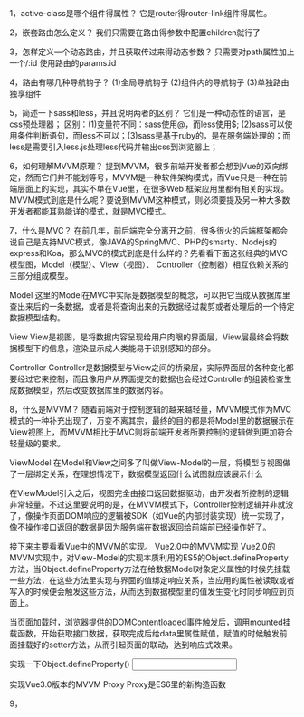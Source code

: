 1，active-class是哪个组件得属性？
它是router得router-link组件得属性。

2，嵌套路由怎么定义？
我们只需要在路由得参数中配置children就行了

3，怎样定义一个动态路由，并且获取传过来得动态参数？
只需要对path属性加上一个/:id
使用路由的params.id

4，路由有哪几种导航钩子？
(1)全局导航钩子 (2)组件内的导航钩子 (3)单独路由独享组件

5，简述一下sass和less，并且说明两者的区别？
它们是一种动态性的语言，是css预处理器；
区别：(1)变量符不同：sass使用@，而less使用$; (2)sass可以使用条件判断语句，而less不可以；(3)sass是基于ruby的，是在服务端处理的；而less是需要引入less.js处理less代码并输出css到浏览器上；

6，如何理解MVVM原理？
提到MVVM，很多前端开发者都会想到Vue的双向绑定，然而它们并不能划等号，MVVM是一种软件架构模式，而Vue只是一种在前端层面上的实现，其实不单在Vue里，在很多Web 框架应用里都有相关的实现。MVVM模式到底是什么呢？要说到MVVM这种模式，则必须要提及另一种大多数开发者都能耳熟能详的模式，就是MVC模式。

7，什么是MVC？
在前几年，前后端完全分离开之前，很多很火的后端框架都会说自己是支持MVC模式，像JAVA的SpringMVC、PHP的smarty、Nodejs的express和Koa，那么MVC的模式到底是什么样的？先看看下面这张经典的MVC模型图，Model（模型）、View（视图）、 Controller（控制器）相互依赖关系的三部分组成模型。

Model
这里的Model在MVC中实际是数据模型的概念，可以把它当成从数据库里查出来后的一条数据，或者是将查询出来的元数据经过裁剪或者处理后的一个特定数据模型结构。

View
View是视图，是将数据内容呈现给用户肉眼的界面层，View层最终会将数据模型下的信息，渲染显示成人类能易于识别感知的部分。

Controller
Controller是数据模型与View之间的桥梁层，实际界面层的各种变化都要经过它来控制，而且像用户从界面提交的数据也会经过Controller的组装检查生成数据模型，然后改变数据库里的数据内容。

8，什么是MVVM？
随着前端对于控制逻辑的越来越轻量，MVVM模式作为MVC模式的一种补充出现了，万变不离其宗，最终的目的都是将Model里的数据展示在View视图上，而MVVM相比于MVC则将前端开发者所要控制的逻辑做到更加符合轻量级的要求。

ViewModel
在Model和View之间多了叫做View-Model的一层，将模型与视图做了一层绑定关系，在理想情况下，数据模型返回什么试图就应该展示什么

在ViewModel引入之后，视图完全由接口返回数据驱动，由开发者所控制的逻辑非常轻量。不过这里要说明的是，在MVVM模式下，Controller控制逻辑并非就没了，像操作页面DOM响应的逻辑被SDK（如Vue的内部封装实现）统一实现了，像不操作接口返回的数据是因为服务端在数据返回给前端前已经操作好了。

接下来主要看看Vue中的MVVM的实现。
Vue2.0中的MVVM实现
Vue2.0的MVVM实现中，对View-Model的实现本质利用的ES5的Object.defineProperty方法，当Object.defineProperty方法在给数据Model对象定义属性的时候先挂载一些方法，在这些方法里实现与界面的值绑定响应关系，当应用的属性被读取或者写入的时候便会触发这些方法，从而达到数据模型里的值发生变化时同步响应到页面上。

当页面加载时，浏览器提供的DOMContentloaded事件触发后，调用mounted挂载函数，开始获取接口数据，获取完成后给data里属性赋值，赋值的时候触发前面挂载好的setter方法，从而引起页面的联动，达到响应式效果。

实现一下Object.defineProperty()
<span class="spanName"></span>
<input type="text" class="inputName"/>

<script>
  let obj = {name: ''}
  let newObj = JSON.parse(JSON.stringify(obj))
  Object.defineProperty(obj, 'name', {
    get() {
      return obj.name;
    }
    set(val) {
      newObj.name = val
      observer()
    }
  })
  //将数据的变化显示到页面中去
  function observer() {
    spanName.innerHTML = obj.name
    inputName.value = obj.name
  }

  setTimeoout(() => {
    return obj.name = "秃头的科比"
  }, 1000)

  //将页面中变化返回给数据
  inputName.oninput = function () {
    obj.name = this.value
  }

</script>

实现Vue3.0版本的MVVM
Proxy
Proxy是ES6里的新构造函数
<script>
    let obj = {}
    obj = new Proxy(obj, {
      get(target, prop) {
        return target[prop]
      },
      set(target, prop, value) {
        target[prop] = value
        observer()
      }
    })

    //将数据的改动反映到视图中去
    function observer() {
      spanName.innerHTML = obj.name;
      inputName.value = obj.name;
    }

    setTimeout(() => {
      return obj.name = "秃头的科比"
    }, 1000)

    //将视图中的变化反映到数据中去
    inputName.oninput = function () {
      obj.name = this.value
    }
  </script>


9，
